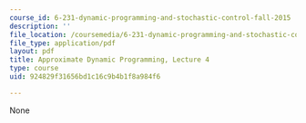 ```yaml
---
course_id: 6-231-dynamic-programming-and-stochastic-control-fall-2015
description: ''
file_location: /coursemedia/6-231-dynamic-programming-and-stochastic-control-fall-2015/924829f31656bd1c16c9b4b1f8a984f6_MIT6_231F15_lec04_short.pdf
file_type: application/pdf
layout: pdf
title: Approximate Dynamic Programming, Lecture 4
type: course
uid: 924829f31656bd1c16c9b4b1f8a984f6

---
```

None